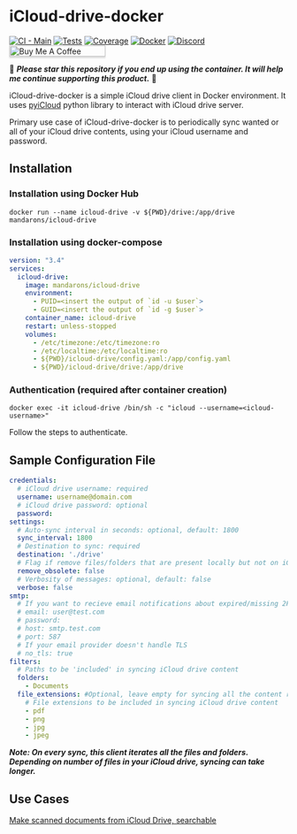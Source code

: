 # iCloud-drive-docker 

[![CI - Main](https://github.com/mandarons/icloud-drive-docker/actions/workflows/ci-main-test-coverage-deploy.yml/badge.svg)](https://github.com/mandarons/icloud-drive-docker/actions/workflows/ci-main-test-coverage-deploy.yml)
[![Tests](https://mandarons.github.io/icloud-drive-docker/badges/tests.svg)](https://mandarons.github.io/icloud-drive-docker/test-results/)
[![Coverage](https://mandarons.github.io/icloud-drive-docker/badges/coverage.svg)](https://mandarons.github.io/icloud-drive-docker/test-coverage/index.html)
[![Docker](https://badgen.net/docker/pulls/mandarons/icloud-drive)](https://hub.docker.com/r/mandarons/icloud-drive)
[![Discord](https://img.shields.io/discord/871555550444408883?style=for-the-badge)](https://discord.gg/HfAXY2ykhp)
<a href="https://www.buymeacoffee.com/mandarons" target="_blank"><img src="https://www.buymeacoffee.com/assets/img/custom_images/orange_img.png" alt="Buy Me A Coffee" style="height: 20px !important;width: 174px !important;box-shadow: 0px 3px 2px 0px rgba(190, 190, 190, 0.5) !important;-webkit-box-shadow: 0px 3px 2px 0px rgba(190, 190, 190, 0.5) !important;" ></a>

:love_you_gesture: ***Please star this repository if you end up using the container. It will help me continue supporting this product.*** :pray:

iCloud-drive-docker is a simple iCloud drive client in Docker environment. It uses [pyiCloud](https://github.com/picklepete/pyicloud) python library to interact
with iCloud drive server.

Primary use case of iCloud-drive-docker is to periodically sync wanted or all of your iCloud drive contents, using your
iCloud username and password.

## Installation

### Installation using Docker Hub
```
docker run --name icloud-drive -v ${PWD}/drive:/app/drive mandarons/icloud-drive 
```

### Installation using docker-compose
```yaml
version: "3.4"
services:
  icloud-drive:
    image: mandarons/icloud-drive
    environment:
      - PUID=<insert the output of `id -u $user`>
      - GUID=<insert the output of `id -g $user`>
    container_name: icloud-drive
    restart: unless-stopped
    volumes:
      - /etc/timezone:/etc/timezone:ro
      - /etc/localtime:/etc/localtime:ro
      - ${PWD}/icloud-drive/config.yaml:/app/config.yaml
      - ${PWD}/icloud-drive/drive:/app/drive
```

### Authentication (required after container creation)
```
docker exec -it icloud-drive /bin/sh -c "icloud --username=<icloud-username>"
```
Follow the steps to authenticate.

## Sample Configuration File
```yaml
credentials:
  # iCloud drive username: required
  username: username@domain.com
  # iCloud drive password: optional
  password:
settings:
  # Auto-sync interval in seconds: optional, default: 1800
  sync_interval: 1800
  # Destination to sync: required
  destination: './drive'
  # Flag if remove files/folders that are present locally but not on iCloud server: optional, default: false
  remove_obsolete: false
  # Verbosity of messages: optional, default: false
  verbose: false
smtp:
  # If you want to recieve email notifications about expired/missing 2FA credentials then uncomment
  # email: user@test.com
  # password:
  # host: smtp.test.com
  # port: 587
  # If your email provider doesn't handle TLS
  # no_tls: true
filters:
  # Paths to be 'included' in syncing iCloud drive content
  folders:
    - Documents
  file_extensions: #Optional, leave empty for syncing all the content recursively
    # File extensions to be included in syncing iCloud drive content
    - pdf
    - png
    - jpg
    - jpeg
```
***Note: On every sync, this client iterates all the files and folders. Depending on number of files in your iCloud drive,
syncing can take longer.***

## Use Cases
[Make scanned documents from iCloud Drive, searchable](https://mandarons.com/posts/make-scanned-documents-from-icloud-drive-searchable)
